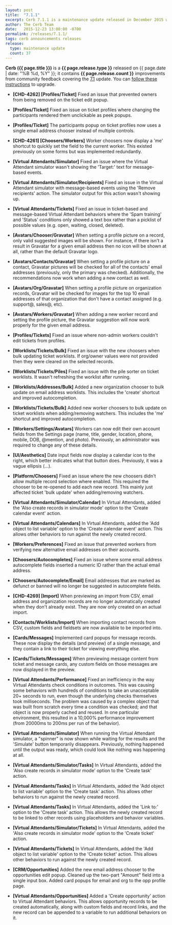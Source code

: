 ```yaml
---
layout: post
title:  "7.1.1"
excerpt: Cerb 7.1.1 is a maintenance update released in December 2015 with 37 fixes and minor features from community feedback.
author: The Cerb Team
date:   2015-12-23 13:00:00 -0700
permalink: /releases/7.1.1/
tags: cerb announcements releases
release:
  type: maintenance update
  count: 37
---
```


**Cerb ({{ page.title }})** is a **{{ page.release.type }}** released on {{ page.date | date: "%B %d, %Y" }}; it contains **{{ page.release.count }}** improvements from community feedback covering the [7.1](/releases/7.1/) update. You can [follow these instructions](/docs/upgrading/) to upgrade.

* **[CHD-4262] [Profiles/Ticket]** Fixed an issue that prevented owners from being removed on the ticket edit popup.

* **[Profiles/Ticket]** Fixed an issue on ticket profiles where changing the participants rendered them unclickable as peek popups.

* **[Profiles/Ticket]** The participants popup on ticket profiles now uses a single email address chooser instead of multiple controls.

* **[CHD-4261] [Choosers/Workers]** Worker choosers now display a 'me' shortcut to quickly set the field to the current worker. This existed previously on some forms but was implemented redundantly.

* **[Virtual Attendants/Simulator]** Fixed an issue where the Virtual Attendant simulator wasn't showing the 'Target:' text for message-based events.

* **[Virtual Attendants/Simulator/Recipients]** Fixed an issue in the Virtual Attendant simulator with message-based events using the 'Remove recipients' action. The simulator output for this action wasn't showing up.

* **[Virtual Attendants/Tickets]** Fixed an issue in ticket-based and message-based Virtual Attendant behaviors where the 'Spam training' and 'Status' conditions only showed a text box rather than a picklist of possible values (e.g. open, waiting, closed, deleted).

* **[Avatars/Chooser/Gravatar]** When setting a profile picture on a record, only valid suggested images will be shown.  For instance, if there isn't a result in Gravatar for a given email address then no icon will be shown at all, rather than the default Gravatar logo.

* **[Avatars/Contacts/Gravatar]** When setting a profile picture on a contact, Gravatar pictures will be checked for all of the contacts' email addresses (previously, only the primary was checked).  Additionally, the recommendations now work when adding a new contact as well.

* **[Avatars/Org/Gravatar]** When setting a profile picture on organization records, Gravatar will be checked for images for the top 10 email addresses of that organization that don't have a contact assigned (e.g. support@, sales@, etc).

* **[Avatars/Workers/Gravatar]** When adding a new worker record and setting the profile picture, the Gravatar suggestion will now work properly for the given email address.

* **[Profiles/Tickets]** Fixed an issue where non-admin workers couldn't edit tickets from profiles.

* **[Worklists/Tickets/Bulk]** Fixed an issue with the new choosers when bulk updating ticket worklists.  If org/owner values were not provided then they were cleared on the selected records.

* **[Worklists/Tickets/Piles]** Fixed an issue with the pile sorter on ticket worklists. It wasn't refreshing the worklist after running.

* **[Worklists/Addresses/Bulk]** Added a new organization chooser to bulk update on email address worklists. This includes the 'create' shortcut and improved autocompletion.

* **[Worklists/Tickets/Bulk]** Added new worker choosers to bulk update on ticket worklists when adding/removing watchers. This includes the 'me' shortcut and improved autocompletion.

* **[Workers/Settings/Avatars]** Workers can now edit their own account fields from the Settings page (name, title, gender, location, phone, mobile, DOB, @mention, and photo). Previously, an administrator was required to change any of these details.

* **[UI/Aesthetics]** Date input fields now display a calendar icon to the right, which better indicates what that button does. Previously, it was a vague ellipsis (...).

* **[Platform/Choosers]** Fixed an issue where the new choosers didn't allow multiple record selection where enabled. This required the chooser to be re-opened to add each new record. This mainly just affected ticket 'bulk update' when adding/removing watchers.

* **[Virtual Attendants/Simulator/Calendar]** In Virtual Attendants, added the 'Also create records in simulator mode' option to the 'Create calendar event' action.

* **[Virtual Attendants/Calendars]** In Virtual Attendants, added the 'Add object to list variable' option to the 'Create calendar event' action. This allows other behaviors to run against the newly created record.

* **[Workers/Preferences]** Fixed an issue that prevented workers from verifying new alternative email addresses on their accounts.

* **[Choosers/Autocompletes]** Fixed an issue where some email address autocomplete fields inserted a numeric ID rather than the actual email address.

* **[Choosers/Autocomplete/Email]** Email addresses that are marked as defunct or banned will no longer be suggested in autocomplete fields.

* **[CHD-4269] [Import]** When previewing an import from CSV, email address and organization records are no longer automatically created when they don't already exist.  They are now only created on an actual import.

* **[Contacts/Worklists/Import]** When importing contact records from CSV, custom fields and fieldsets are now available to be imported into.

* **[Cards/Messages]** Implemented card popups for message records. These now display the details (and preview) of a single message, and they contain a link to their ticket for viewing everything else.

* **[Cards/Tickets/Messages]** When previewing message content from ticket and message cards, any custom fields on those messages are now displayed in the preview.

* **[Virtual Attendants/Performance]** Fixed an inefficiency in the way Virtual Attendants check conditions in outcomes. This was causing some behaviors with hundreds of conditions to take an unacceptable 20+ seconds to run, even though the underlying checks themselves took milliseconds. The problem was caused by a complex object that was built from scratch every time a condition was checked; and that object is now properly cached and reused. In one particular environment, this resulted in a 10,000% performance improvement (from 20000ms to 200ms per run of the behavior).

* **[Virtual Attendants/Simulator]** When running the Virtual Attendant simulator, a "spinner" is now shown while waiting for the results and the 'Simulate' button temporarily disappears. Previously, nothing happened until the output was ready, which could look like nothing was happening at all.

* **[Virtual Attendants/Simulator/Tasks]** In Virtual Attendants, added the 'Also create records in simulator mode' option to the 'Create task' action.

* **[Virtual Attendants/Tasks]** In Virtual Attendants, added the 'Add object to list variable' option to the 'Create task' action. This allows other behaviors to run against the newly created record.

* **[Virtual Attendants/Tasks]** In Virtual Attendants, added the 'Link to:' option to the 'Create task' action. This allows the newly created record to be linked to other records using placeholders and behavior variables.

* **[Virtual Attendants/Simulator/Tickets]** In Virtual Attendants, added the 'Also create records in simulator mode' option to the 'Create ticket' action.

* **[Virtual Attendants/Tickets]** In Virtual Attendants, added the 'Add object to list variable' option to the 'Create ticket' action. This allows other behaviors to run against the newly created record.

* **[CRM/Opportunities]** Added the new email address chooser to the opportunities edit popup. Cleaned up the two-part "Amount" field into a single input box. Added card popups for email and org to the opp profile page.

* **[Virtual Attendants/Opportunities]** Added a 'Create opportunity' action to Virtual Attendant behaviors. This allows opportunity records to be created automatically, along with custom fields and record links, and the new record can be appended to a variable to run additional behaviors on it.
